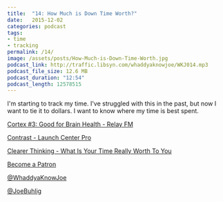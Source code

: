 ```yaml
---
title:  "14: How Much is Down Time Worth?"
date:   2015-12-02
categories: podcast
tags:
- time
- tracking
permalink: /14/
image: /assets/posts/How-Much-is-Down-Time-Worth.jpg
podcast_link: http://traffic.libsyn.com/whaddyaknowjoe/WKJ014.mp3
podcast_file_size: 12.6 MB
podcast_duration: "12:54"
podcast_length: 12578515
---
```


I'm starting to track my time. I've struggled with this in the past, but now I want to tie it to dollars. I want to know where my time is best spent.
<!--more-->

[Cortex #3: Good for Brain Health - Relay FM](http://www.relay.fm/cortex/3)

[Contrast - Launch Center Pro](http://contrast.co/launch-center-pro/)

[‎Clearer Thinking - What Is Your Time Really Worth To You](http://programs.clearerthinking.org/what_is_your_time_really_worth_to_you.html)

[Become a Patron](http://joebuhlig.com/patron/)

[@WhaddyaKnowJoe](https://twitter.com/whaddyaknowjoe)

[@JoeBuhlig](https://twitter.com/JoeBuhlig)